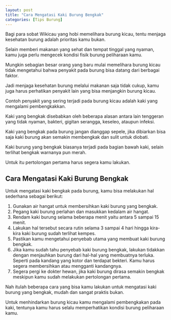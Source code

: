 ```yaml
---
layout: post
title: "Cara Mengatasi Kaki Burung Bengkak"
categories: [Tips Burung]
---
```


Bagi para sobat Wikicau yang hobi memelihara burung kicau, tentu menjaga kesehatan burung adalah prioritas kamu bukan.

Selain memberi makanan yang sehat dan tempat tinggal yang nyaman, kamu juga perlu mengecek kondisi fisik burung peliharaan kamu.

Mungkin sebagian besar orang yang baru mulai memelihara burung kicau tidak mengetahui bahwa penyakit pada burung bisa datang dari berbagai faktor.

Jadi menjaga kesehatan burung melalui makanan saja tidak cukup, kamu juga harus perhatikan penyakit lain yang bisa menjangkin burung kicau.

Contoh penyakit yang sering terjadi pada burung kicau adalah kaki yang mengalami pembengkakkan.

Kaki yang bengkak disebabkan oleh beberapa alasan antara lain tenggeran yang tidak nyaman, bakteri, gigitan serangga, keseleo, ataupun infeksi.

Kaki yang bengkak pada burung jangan dianggap sepele, jika dibiarkan bisa saja kaki burung akan semakin membengkak dan sulit untuk diobati.

Kaki burung yang bengkak biasanya terjadi pada bagian bawah kaki, selain terlihat bengkak warnanya pun merah.

Untuk itu pertolongan pertama harus segera kamu lakukan.

## Cara Mengatasi Kaki Burung Bengkak

Untuk mengatasi kaki bengkak pada burung, kamu bisa melakukan hal sederhana sebagai berikut:

1. Gunakan air hangat untuk membersihkan kaki burung yang bengkak.
2. Pegang kaki burung perlahan dan masukkan kedalam air hangat.
3. Rendam kaki burung selama beberapa menit yaitu antara 5 sampai 15 menit.
4. Lakukan hal tersebut secara rutin selama 3 sampai 4 hari hingga kira-kira kaki burung sudah terlihat kempes.
5. Pastikan kamu mengetahui penyebab utama yang membuat kaki burung bengkak.
6. Jika kamu sudah tahu penyebab kaki burung bengkak, lakukan tidakkan dengan menjauhkan burung dari hal-hal yang membuatnya terluka. Seperti pada kandang yang kotor dan terdapat bekteri. Kamu harus segera membersihkan atau mengganti kandangnya.
7. Segera pergi ke dokter hewan, jika kaki burung dirasa semakin bengkak meskipun kamu sudah melakukan pertolongan pertama.

Nah itulah beberapa cara yang bisa kamu lakukan untuk mengatasi kaki burung yang bengkak, mudah dan sangat praktis bukan.

Untuk menhindarkan burung kicau kamu mengalami pembengkakan pada kaki, tentunya kamu harus selalu memperhatikan kondisi burung peliharaan kamu.